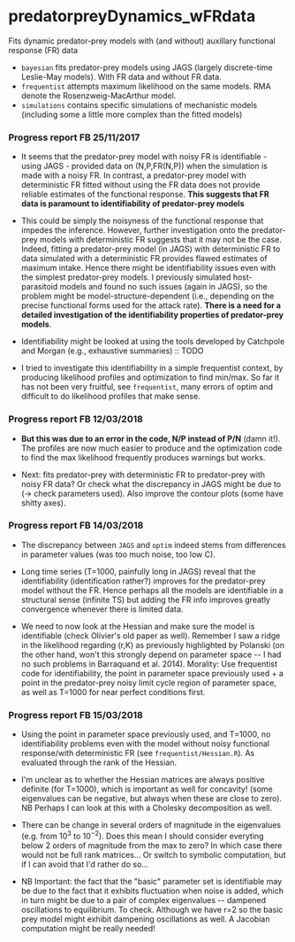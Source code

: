 # predatorpreyDynamics_wFRdata
Fits dynamic predator-prey models with (and without) auxillary functional response (FR) data

* ``bayesian`` fits predator-prey models using JAGS (largely discrete-time Leslie-May models). With FR data and without FR data. 
* ``frequentist`` attempts maximum likelihood on the same models. RMA denote the Rosenzweig-MacArthur model. 
* ``simulations`` contains specific simulations of mechanistic models (including some a little more complex than the fitted models)

### Progress report FB 25/11/2017

* It seems that the predator-prey model with noisy FR is identifiable - using JAGS - provided data on (N,P,FR(N,P)) when the simulation is made with a noisy FR. In contrast, a predator-prey model with deterministic FR fitted without using the FR data does not provide reliable estimates of the functional response. **This suggests that FR data is paramount to identifiability of predator-prey models**

* This could be simply the noisyness of the functional response that impedes the inference. However, further investigation onto the predator-prey models with deterministic FR suggests that it may not be the case. Indeed, fitting a predator-prey model (in JAGS) with deterministic FR to data simulated with a deterministic FR provides flawed estimates of maximum intake. Hence there might be identifiability issues even with the simplest predator-prey models. I previously simulated host-parasitoid models and found no such issues (again in JAGS), so the problem might be model-structure-dependent (i.e., depending on the precise functional forms used for the attack rate). **There is a need for a detailed investigation of the identifiability properties of predator-prey models**. 

* Identifiability might be looked at using the tools developed by Catchpole and Morgan (e.g., exhaustive summaries) :: TODO

* I tried to investigate this identifiability in a simple frequentist context, by producing likelihood profiles and optimization to find min/max. So far it has not been very fruitful, see ``frequentist``, many errors of optim and difficult to do likelihood profiles that make sense. 

### Progress report FB 12/03/2018

* **But this was due to an error in the code, N/P instead of P/N** (damn it!). The profiles are now much easier to produce and the optimization code to find the max likelihood frequently produces warnings but works. 

* Next: fits predator-prey with deterministic FR to predator-prey with noisy FR data? Or check what the discrepancy in JAGS might be due to (-> check parameters used). Also improve the contour plots (some have shitty axes). 

### Progress report FB 14/03/2018

* The discrepancy between ``JAGS`` and ``optim`` indeed stems from differences in parameter values (was too much noise, too low C). 

* Long time series (T=1000, painfully long in JAGS) reveal that the identifiability (identification rather?) improves for the predator-prey model without the FR. Hence perhaps all the models are identifiable in a structural sense (infinite TS) but adding the FR info improves greatly convergence whenever there is limited data. 

* We need to now look at the Hessian and make sure the model is identifiable (check Olivier's old paper as well). Remember I saw a ridge in the likelihood regarding (r,K) as previously highlighted by Polanski (on the other hand, won't this strongly depend on parameter space -- I had no such problems in Barraquand et al. 2014). Morality: Use frequentist code for identifiability, the point in parameter space previously used + a point in the predator-prey noisy limit cycle region of parameter space, as well as T=1000 for near perfect conditions first. 

### Progress report FB 15/03/2018

* Using the point in parameter space previously used, and T=1000, no identifiability problems even with the model without noisy functional response/with deterministic FR (see ``frequentist/Hessian.R``). As evaluated through the rank of the Hessian. 

* I'm unclear as to whether the Hessian matrices are always positive definite (for T=1000), which is important as well for concavity! (some eigenvalues can be negative, but always when these are close to zero). NB Perhaps I can look at this with a Cholesky decomposition as well. 

* There can be change in several orders of magnitude in the eigenvalues (e.g. from $10^3$ to $10^{-2}$). Does this mean I should consider everyting below 2 orders of magnitude from the max to zero? In which case there would not be full rank matrices... Or switch to symbolic computation, but if I can avoid that I'd rather do so... 

* NB Important: the fact that the "basic" parameter set is identifiable may be due to the fact that it exhibits fluctuation when noise is added, which in turn might be due to a pair of complex eigenvalues -- dampened oscillations to equilibrium. To check. Although we have r=2 so the basic prey model might exhibit dampening oscillations as well. A Jacobian computation might be really needed!
